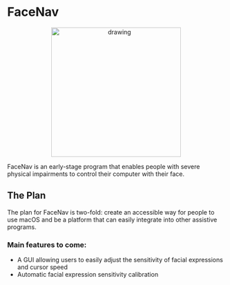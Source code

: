 # FaceNav
<p align="center">
  <img src="Resources/demo_image.png" alt="drawing" width="300"/>
</p>
FaceNav is an early-stage program that enables people with severe physical impairments to control their computer with their face.

## The Plan
The plan for FaceNav is two-fold: create an accessible way for people to use macOS and be a platform that can easily integrate into other assistive programs. 

### Main features to come:

- A GUI allowing users to easily adjust the sensitivity of facial expressions and cursor speed
- Automatic facial expression sensitivity calibration
